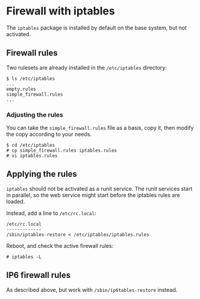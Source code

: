 # Firewall with iptables

The `iptables` package is installed by default on the base system, but not activated.

## Firewall rules

Two rulesets are already installed in the `/etc/iptables` directory:

```
$ ls /etc/iptables
...
empty.rules
simple_firewall.rules
...
```

### Adjusting the rules

You can take the `simple_firewall.rules` file as a basis, copy it, then modify the copy according to your needs.

```
$ cd /etc/iptables
# cp simple_firewall.rules iptables.rules
# vi iptables.rules
```

## Applying the rules

`iptables` should not be activated as a runit service. The runit services start in parallel, so the web service might start before the iptables rules are loaded.

Instead, add a line to `/etc/rc.local`:

```
/etc/rc.local
-------------
/sbin/iptables-restore < /etc/iptables/iptables.rules
```

Reboot, and check the active firewall rules:

```
# iptables -L
```

## IP6 firewall rules

As described above, but work with `/sbin/ip6tables-restore` instead.
